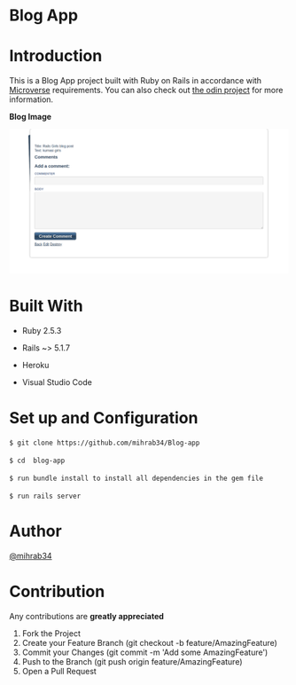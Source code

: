 # Blog App


# Introduction

This is a Blog App project built with Ruby on Rails in accordance with [Microverse](https://www.microverse.org/) requirements. You can also check out [the odin project](https://www.theodinproject.com/courses/ruby-on-rails/lessons/ruby-on-rails-ruby-on-rails) for more information.

**Blog Image**

![Image](blog.png)

# Built With

*  Ruby 2.5.3

*  Rails ~> 5.1.7 

*  Heroku

*  Visual Studio Code

# Set up and Configuration

    $ git clone https://github.com/mihrab34/Blog-app

    $ cd  blog-app

    $ run bundle install to install all dependencies in the gem file

    $ run rails server

# Author

[@mihrab34](https://github.com/mihrab34)

# Contribution

Any contributions are **greatly appreciated**

1. Fork the Project
2. Create your Feature Branch (git checkout -b feature/AmazingFeature)
3. Commit your Changes (git commit -m 'Add some AmazingFeature')
4. Push to the Branch (git push origin feature/AmazingFeature)
5. Open a Pull Request
